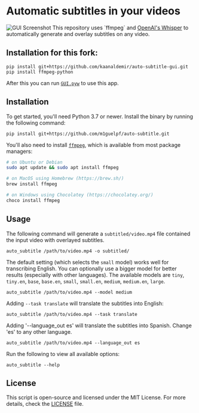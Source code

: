 # Automatic subtitles in your videos
![GUI Screenshot]([https://github.com/kaanaldemir/DLSS-Override-For-All-Games/blob/main/screenshot.png](https://github.com/kaanaldemir/auto-subtitle-gui/blob/main/GUI.png))
This repository uses `ffmpeg` and [OpenAI's Whisper](https://openai.com/blog/whisper) to automatically generate and overlay subtitles on any video.


## Installation for this fork:

    pip install git+https://github.com/kaanaldemir/auto-subtitle-gui.git
    pip install ffmpeg-python

After this you can run [`GUI.pyw`](https://github.com/kaanaldemir/auto-subtitle-gui/blob/main/GUI.pyw) to use this app.


    
## Installation

To get started, you'll need Python 3.7 or newer. Install the binary by running the following command:

    pip install git+https://github.com/m1guelpf/auto-subtitle.git
    
You'll also need to install [`ffmpeg`](https://ffmpeg.org/), which is available from most package managers:

```bash
# on Ubuntu or Debian
sudo apt update && sudo apt install ffmpeg

# on MacOS using Homebrew (https://brew.sh/)
brew install ffmpeg

# on Windows using Chocolatey (https://chocolatey.org/)
choco install ffmpeg
```

## Usage

The following command will generate a `subtitled/video.mp4` file contained the input video with overlayed subtitles.

    auto_subtitle /path/to/video.mp4 -o subtitled/

The default setting (which selects the `small` model) works well for transcribing English. You can optionally use a bigger model for better results (especially with other languages). The available models are `tiny`, `tiny.en`, `base`, `base.en`, `small`, `small.en`, `medium`, `medium.en`, `large`.

    auto_subtitle /path/to/video.mp4 --model medium

Adding `--task translate` will translate the subtitles into English:

    auto_subtitle /path/to/video.mp4 --task translate

Adding '--language_out es' will translate the subtitles into Spanish.  Change 'es' to any other language.

    auto_subtitle /path/to/video.mp4 --language_out es

Run the following to view all available options:

    auto_subtitle --help

## License

This script is open-source and licensed under the MIT License. For more details, check the [LICENSE](LICENSE) file.
